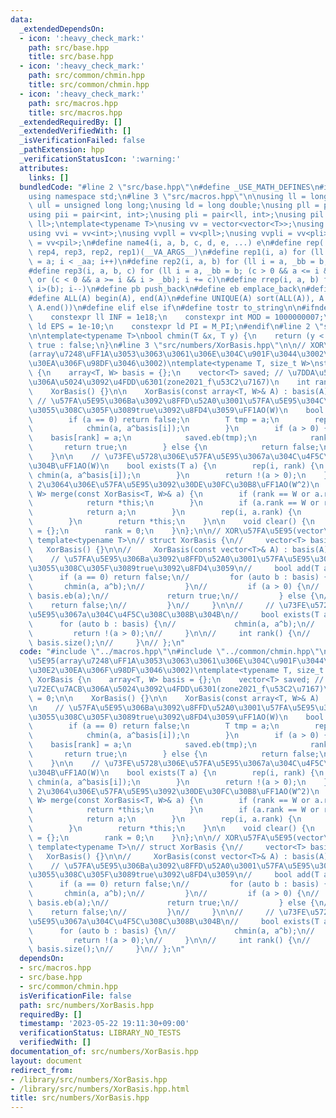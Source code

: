 ```yaml
---
data:
  _extendedDependsOn:
  - icon: ':heavy_check_mark:'
    path: src/base.hpp
    title: src/base.hpp
  - icon: ':heavy_check_mark:'
    path: src/common/chmin.hpp
    title: src/common/chmin.hpp
  - icon: ':heavy_check_mark:'
    path: src/macros.hpp
    title: src/macros.hpp
  _extendedRequiredBy: []
  _extendedVerifiedWith: []
  _isVerificationFailed: false
  _pathExtension: hpp
  _verificationStatusIcon: ':warning:'
  attributes:
    links: []
  bundledCode: "#line 2 \"src/base.hpp\"\n#define _USE_MATH_DEFINES\n#include <bits/stdc++.h>\n\
    using namespace std;\n#line 3 \"src/macros.hpp\"\n\nusing ll = long long;\nusing\
    \ ull = unsigned long long;\nusing ld = long double;\nusing pll = pair<ll, ll>;\n\
    using pii = pair<int, int>;\nusing pli = pair<ll, int>;\nusing pil = pair<int,\
    \ ll>;\ntemplate<typename T>\nusing vv = vector<vector<T>>;\nusing vvl = vv<ll>;\n\
    using vvi = vv<int>;\nusing vvpll = vv<pll>;\nusing vvpli = vv<pli>;\nusing vvpil\
    \ = vv<pil>;\n#define name4(i, a, b, c, d, e, ...) e\n#define rep(...) name4(__VA_ARGS__,\
    \ rep4, rep3, rep2, rep1)(__VA_ARGS__)\n#define rep1(i, a) for (ll i = 0, _aa\
    \ = a; i < _aa; i++)\n#define rep2(i, a, b) for (ll i = a, _bb = b; i < _bb; i++)\n\
    #define rep3(i, a, b, c) for (ll i = a, _bb = b; (c > 0 && a <= i && i < _bb)\
    \ or (c < 0 && a >= i && i > _bb); i += c)\n#define rrep(i, a, b) for (ll i=(a);\
    \ i>(b); i--)\n#define pb push_back\n#define eb emplace_back\n#define mkp make_pair\n\
    #define ALL(A) begin(A), end(A)\n#define UNIQUE(A) sort(ALL(A)), A.erase(unique(ALL(A)),\
    \ A.end())\n#define elif else if\n#define tostr to_string\n\n#ifndef CONSTANTS\n\
    \    constexpr ll INF = 1e18;\n    constexpr int MOD = 1000000007;\n    constexpr\
    \ ld EPS = 1e-10;\n    constexpr ld PI = M_PI;\n#endif\n#line 2 \"src/common/chmin.hpp\"\
    \n\ntemplate<typename T>\nbool chmin(T &x, T y) {\n    return (y < x) ? x = y,\
    \ true : false;\n}\n#line 3 \"src/numbers/XorBasis.hpp\"\n\n// XOR\u57FA\u5E95\
    (array\u7248\uFF1A\u3053\u3063\u3061\u306E\u304C\u901F\u3044\u3002\u30E1\u30E2\
    \u30EA\u306F\u98DF\u3046\u3002)\ntemplate<typename T, size_t W>\nstruct XorBasis\
    \ {\n    array<T, W> basis = {};\n    vector<T> saved; // \u7DDA\u5F62\u72EC\u7ACB\
    \u306A\u5024\u3092\u4FDD\u6301(zone2021_f\u53C2\u7167)\n    int rank = 0;\n\n\
    \    XorBasis() {}\n\n    XorBasis(const array<T, W>& A) : basis(A) {}\n\n   \
    \ // \u57FA\u5E95\u306Ba\u3092\u8FFD\u52A0\u3001\u57FA\u5E95\u304C\u66F4\u65B0\
    \u3055\u308C\u305F\u3089true\u3092\u8FD4\u3059\uFF1AO(W)\n    bool add(T a) {\n\
    \        if (a == 0) return false;\n        T tmp = a;\n        rep(i, rank) {\n\
    \            chmin(a, a^basis[i]);\n        }\n        if (a > 0) {\n        \
    \    basis[rank] = a;\n            saved.eb(tmp);\n            rank++;\n     \
    \       return true;\n        } else {\n            return false;\n        }\n\
    \    }\n\n    // \u73FE\u5728\u306E\u57FA\u5E95\u3067a\u304C\u4F5C\u308C\u308B\
    \u304B\uFF1AO(W)\n    bool exists(T a) {\n        rep(i, rank) {\n           \
    \ chmin(a, a^basis[i]);\n        }\n        return !(a > 0);\n    }\n\n    //\
    \ 2\u3064\u306E\u57FA\u5E95\u3092\u30DE\u30FC\u30B8\uFF1AO(W^2)\n    XorBasis<T,\
    \ W> merge(const XorBasis<T, W>& a) {\n        if (rank == W or a.rank == 0) {\n\
    \            return *this;\n        }\n        if (a.rank == W or rank == 0) {\n\
    \            return a;\n        }\n        rep(i, a.rank) {\n            add(a.basis[i]);\n\
    \        }\n        return *this;\n    }\n\n    void clear() {\n        basis\
    \ = {};\n        rank = 0;\n    }\n};\n\n// XOR\u57FA\u5E95(vector\u7248)\n//\
    \ template<typename T>\n// struct XorBasis {\n//     vector<T> basis;\n\n//  \
    \   XorBasis() {}\n\n//     XorBasis(const vector<T>& A) : basis(A) {}\n\n// \
    \    // \u57FA\u5E95\u306Ba\u3092\u8FFD\u52A0\u3001\u57FA\u5E95\u304C\u66F4\u65B0\
    \u3055\u308C\u305F\u3089true\u3092\u8FD4\u3059\n//     bool add(T a) {\n//   \
    \      if (a == 0) return false;\n//         for (auto b : basis) {\n//      \
    \       chmin(a, a^b);\n//         }\n//         if (a > 0) {\n//            \
    \ basis.eb(a);\n//             return true;\n//         } else {\n//         \
    \    return false;\n//         }\n//     }\n\n//     // \u73FE\u5728\u306E\u57FA\
    \u5E95\u3067a\u304C\u4F5C\u308C\u308B\u304B\n//     bool exists(T a) {\n//   \
    \      for (auto b : basis) {\n//             chmin(a, a^b);\n//         }\n//\
    \         return !(a > 0);\n//     }\n\n//     int rank() {\n//         return\
    \ basis.size();\n//     }\n// };\n"
  code: "#include \"../macros.hpp\"\n#include \"../common/chmin.hpp\"\n\n// XOR\u57FA\
    \u5E95(array\u7248\uFF1A\u3053\u3063\u3061\u306E\u304C\u901F\u3044\u3002\u30E1\
    \u30E2\u30EA\u306F\u98DF\u3046\u3002)\ntemplate<typename T, size_t W>\nstruct\
    \ XorBasis {\n    array<T, W> basis = {};\n    vector<T> saved; // \u7DDA\u5F62\
    \u72EC\u7ACB\u306A\u5024\u3092\u4FDD\u6301(zone2021_f\u53C2\u7167)\n    int rank\
    \ = 0;\n\n    XorBasis() {}\n\n    XorBasis(const array<T, W>& A) : basis(A) {}\n\
    \n    // \u57FA\u5E95\u306Ba\u3092\u8FFD\u52A0\u3001\u57FA\u5E95\u304C\u66F4\u65B0\
    \u3055\u308C\u305F\u3089true\u3092\u8FD4\u3059\uFF1AO(W)\n    bool add(T a) {\n\
    \        if (a == 0) return false;\n        T tmp = a;\n        rep(i, rank) {\n\
    \            chmin(a, a^basis[i]);\n        }\n        if (a > 0) {\n        \
    \    basis[rank] = a;\n            saved.eb(tmp);\n            rank++;\n     \
    \       return true;\n        } else {\n            return false;\n        }\n\
    \    }\n\n    // \u73FE\u5728\u306E\u57FA\u5E95\u3067a\u304C\u4F5C\u308C\u308B\
    \u304B\uFF1AO(W)\n    bool exists(T a) {\n        rep(i, rank) {\n           \
    \ chmin(a, a^basis[i]);\n        }\n        return !(a > 0);\n    }\n\n    //\
    \ 2\u3064\u306E\u57FA\u5E95\u3092\u30DE\u30FC\u30B8\uFF1AO(W^2)\n    XorBasis<T,\
    \ W> merge(const XorBasis<T, W>& a) {\n        if (rank == W or a.rank == 0) {\n\
    \            return *this;\n        }\n        if (a.rank == W or rank == 0) {\n\
    \            return a;\n        }\n        rep(i, a.rank) {\n            add(a.basis[i]);\n\
    \        }\n        return *this;\n    }\n\n    void clear() {\n        basis\
    \ = {};\n        rank = 0;\n    }\n};\n\n// XOR\u57FA\u5E95(vector\u7248)\n//\
    \ template<typename T>\n// struct XorBasis {\n//     vector<T> basis;\n\n//  \
    \   XorBasis() {}\n\n//     XorBasis(const vector<T>& A) : basis(A) {}\n\n// \
    \    // \u57FA\u5E95\u306Ba\u3092\u8FFD\u52A0\u3001\u57FA\u5E95\u304C\u66F4\u65B0\
    \u3055\u308C\u305F\u3089true\u3092\u8FD4\u3059\n//     bool add(T a) {\n//   \
    \      if (a == 0) return false;\n//         for (auto b : basis) {\n//      \
    \       chmin(a, a^b);\n//         }\n//         if (a > 0) {\n//            \
    \ basis.eb(a);\n//             return true;\n//         } else {\n//         \
    \    return false;\n//         }\n//     }\n\n//     // \u73FE\u5728\u306E\u57FA\
    \u5E95\u3067a\u304C\u4F5C\u308C\u308B\u304B\n//     bool exists(T a) {\n//   \
    \      for (auto b : basis) {\n//             chmin(a, a^b);\n//         }\n//\
    \         return !(a > 0);\n//     }\n\n//     int rank() {\n//         return\
    \ basis.size();\n//     }\n// };\n"
  dependsOn:
  - src/macros.hpp
  - src/base.hpp
  - src/common/chmin.hpp
  isVerificationFile: false
  path: src/numbers/XorBasis.hpp
  requiredBy: []
  timestamp: '2023-05-22 19:11:30+09:00'
  verificationStatus: LIBRARY_NO_TESTS
  verifiedWith: []
documentation_of: src/numbers/XorBasis.hpp
layout: document
redirect_from:
- /library/src/numbers/XorBasis.hpp
- /library/src/numbers/XorBasis.hpp.html
title: src/numbers/XorBasis.hpp
---
```


